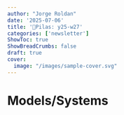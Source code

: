 ```yaml
---
author: "Jorge Roldan"
date: '2025-07-06'
title: '🔋Pilas: y25-w27'
categories: ['newsletter']
ShowToc: true
ShowBreadCrumbs: false
draft: true
cover:
  image: "/images/sample-cover.svg"
---
```


# Models/Systems
